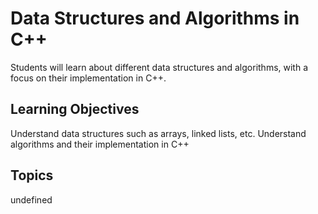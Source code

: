 # Data Structures and Algorithms in C++

Students will learn about different data structures and algorithms, with a focus on their implementation in C++.

## Learning Objectives
Understand data structures such as arrays, linked lists, etc.
Understand algorithms and their implementation in C++

## Topics
undefined